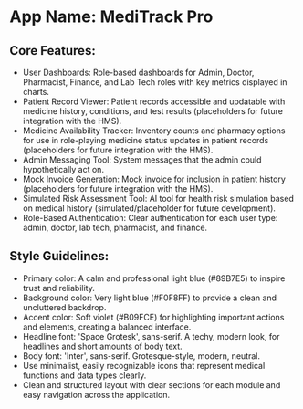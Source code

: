 # **App Name**: MediTrack Pro

## Core Features:

- User Dashboards: Role-based dashboards for Admin, Doctor, Pharmacist, Finance, and Lab Tech roles with key metrics displayed in charts.
- Patient Record Viewer: Patient records accessible and updatable with medicine history, conditions, and test results (placeholders for future integration with the HMS).
- Medicine Availability Tracker: Inventory counts and pharmacy options for use in role-playing medicine status updates in patient records (placeholders for future integration with the HMS).
- Admin Messaging Tool: System messages that the admin could hypothetically act on.
- Mock Invoice Generation: Mock invoice for inclusion in patient history (placeholders for future integration with the HMS).
- Simulated Risk Assessment Tool: AI tool for health risk simulation based on medical history (simulated/placeholder for future development).
- Role-Based Authentication: Clear authentication for each user type: admin, doctor, lab tech, pharmacist, and finance.

## Style Guidelines:

- Primary color: A calm and professional light blue (#89B7E5) to inspire trust and reliability.
- Background color: Very light blue (#F0F8FF) to provide a clean and uncluttered backdrop.
- Accent color: Soft violet (#B09FCE) for highlighting important actions and elements, creating a balanced interface.
- Headline font: 'Space Grotesk', sans-serif. A techy, modern look, for headlines and short amounts of body text.
- Body font: 'Inter', sans-serif. Grotesque-style, modern, neutral.
- Use minimalist, easily recognizable icons that represent medical functions and data types clearly.
- Clean and structured layout with clear sections for each module and easy navigation across the application.